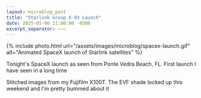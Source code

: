```yaml
---
layout: microblog_post
title: "Starlink Group 6-93 Launch"
date: 2025-05-06 21:00:00 -0500
excerpt_separator: ~~~
---
```


<div class="photoswipe-gallery">
	{% include photo.html
	url="/assets/images/microblog/spacex-launch.gif"
	alt="Animated SpaceX launch of Starlink satellites"
	%}
</div>

Tonight's SpaceX launch as seen from Ponte Vedra Beach, FL. First launch I have seen in a long time

Stitched images from my Fujifilm X100T. The EVF shade locked up this weekend and I'm pretty bummed about it 

~~~
